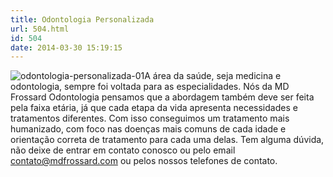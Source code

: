 ```yaml
---
title: Odontologia Personalizada 
url: 504.html
id: 504
date: 2014-03-30 15:19:15
---
```


![odontologia-personalizada-01](/images/uploads/2014/03/odontologia-personalizada-01.jpg)A área da saúde, seja medicina e odontologia, sempre foi voltada para as especialidades. Nós da MD Frossard Odontologia pensamos que a abordagem também deve ser feita pela faixa etária, já que cada etapa da vida apresenta necessidades e tratamentos diferentes. Com isso conseguimos um tratamento mais humanizado, com foco nas doenças mais comuns de cada idade e orientação correta de tratamento para cada uma delas. Tem alguma dúvida, não deixe de entrar em contato conosco ou pelo email contato@mdfrossard.com ou pelos nossos telefones de contato.